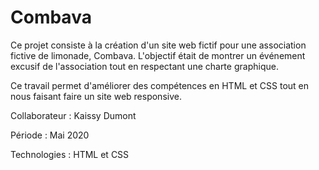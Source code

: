 # Combava

Ce projet consiste à la création d'un site web fictif pour une association fictive de limonade, Combava. 
L'objectif était de montrer un événement excusif de l'association tout en respectant une charte graphique. 

Ce travail permet d'améliorer des compétences en HTML et CSS tout en nous faisant faire un site web responsive.

Collaborateur : Kaissy Dumont

Période : Mai 2020

Technologies : HTML et CSS

